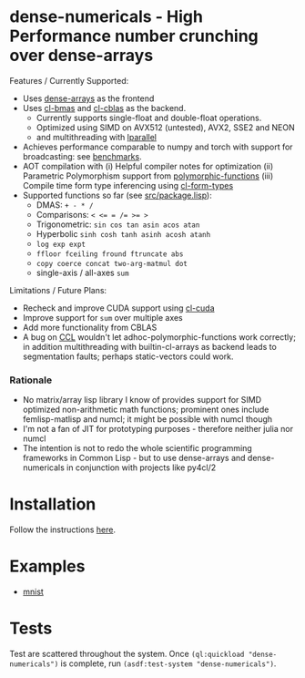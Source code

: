 # dense-numericals - High Performance number crunching over dense-arrays

Features / Currently Supported:

- Uses [dense-arrays](https://github.com/digikar99/dense-arrays) as the frontend
- Uses [cl-bmas](https://github.com/digikar99/cl-bmas) and [cl-cblas](https://github.com/digikar99/cl-cblas) as the backend. 
  - Currently supports single-float and double-float operations. 
  - Optimized using SIMD on AVX512 (untested), AVX2, SSE2 and NEON
  - and multithreading with [lparallel](https://lparallel.org/)
- Achieves performance comparable to numpy and torch with support for broadcasting: see [benchmarks](./benchmarks/).
- AOT compilation with 
  (i)   Helpful compiler notes for optimization
  (ii)  Parametric Polymorphism support from [polymorphic-functions](https://github.com/digikar99/polymorphic-functions/)
  (iii) Compile time form type inferencing using [cl-form-types](https://github.com/alex-gutev/cl-form-types/)
- Supported functions so far (see [src/package.lisp](src/package.lisp)):
  - DMAS: `+ - * /`
  - Comparisons: `< <= = /= >= >`
  - Trigonometric: `sin cos tan asin acos atan`
  - Hyperbolic `sinh cosh tanh asinh acosh atanh`
  - `log exp expt`
  - `ffloor fceiling fround ftruncate abs`
  - `copy coerce concat two-arg-matmul dot`
  - single-axis / all-axes `sum`
  
Limitations / Future Plans:

- Recheck and improve CUDA support using [cl-cuda](https://github.com/takagi/cl-cuda)
- Improve support for `sum` over multiple axes
- Add more functionality from CBLAS
- A bug on [CCL](https://github.com/Clozure/ccl/pull/369) wouldn't let adhoc-polymorphic-functions work correctly; in addition multithreading with builtin-cl-arrays as backend leads to segmentation faults; perhaps static-vectors could work.

### Rationale

- No matrix/array lisp library I know of provides support for SIMD optimized non-arithmetic math functions; prominent ones include femlisp-matlisp and numcl; it might be possible with numcl though
- I'm not a fan of JIT for prototyping purposes - therefore neither julia nor numcl
- The intention is not to redo the whole scientific programming frameworks in Common Lisp - but to use dense-arrays and dense-numericals in conjunction with projects like py4cl/2

# Installation

Follow the instructions [here](https://github.com/digikar99/adhoc-polymorphic-functions/#getting-it-from-ultralisp).

# Examples

- [mnist](examples/mnist.lisp)

# Tests

Test are scattered throughout the system. Once `(ql:quickload "dense-numericals")` is complete, run `(asdf:test-system "dense-numericals")`.
